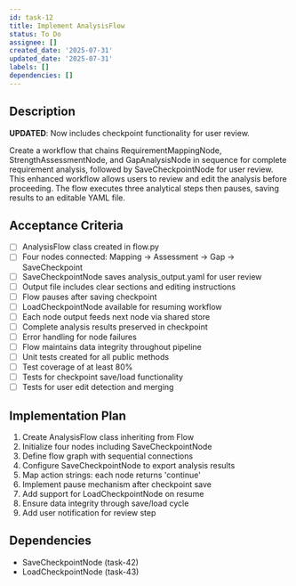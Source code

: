 ```yaml
---
id: task-12
title: Implement AnalysisFlow
status: To Do
assignee: []
created_date: '2025-07-31'
updated_date: '2025-07-31'
labels: []
dependencies: []
---
```


## Description

**UPDATED**: Now includes checkpoint functionality for user review.

Create a workflow that chains RequirementMappingNode, StrengthAssessmentNode, and GapAnalysisNode in sequence for complete requirement analysis, followed by SaveCheckpointNode for user review. This enhanced workflow allows users to review and edit the analysis before proceeding. The flow executes three analytical steps then pauses, saving results to an editable YAML file.

## Acceptance Criteria

- [ ] AnalysisFlow class created in flow.py
- [ ] Four nodes connected: Mapping -> Assessment -> Gap -> SaveCheckpoint
- [ ] SaveCheckpointNode saves analysis_output.yaml for user review
- [ ] Output file includes clear sections and editing instructions
- [ ] Flow pauses after saving checkpoint
- [ ] LoadCheckpointNode available for resuming workflow
- [ ] Each node output feeds next node via shared store
- [ ] Complete analysis results preserved in checkpoint
- [ ] Error handling for node failures
- [ ] Flow maintains data integrity throughout pipeline
- [ ] Unit tests created for all public methods
- [ ] Test coverage of at least 80%
- [ ] Tests for checkpoint save/load functionality
- [ ] Tests for user edit detection and merging

## Implementation Plan

1. Create AnalysisFlow class inheriting from Flow
2. Initialize four nodes including SaveCheckpointNode
3. Define flow graph with sequential connections
4. Configure SaveCheckpointNode to export analysis results
5. Map action strings: each node returns 'continue'
6. Implement pause mechanism after checkpoint save
7. Add support for LoadCheckpointNode on resume
8. Ensure data integrity through save/load cycle
9. Add user notification for review step

## Dependencies
- SaveCheckpointNode (task-42)
- LoadCheckpointNode (task-43)
